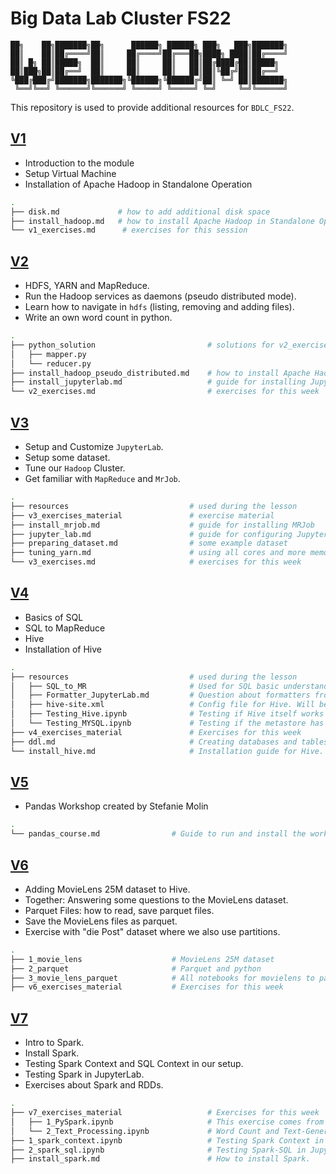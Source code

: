 # Big Data Lab Cluster FS22

```text
██╗    ██╗███████╗██╗      ██████╗ ██████╗ ███╗   ███╗███████╗
██║    ██║██╔════╝██║     ██╔════╝██╔═══██╗████╗ ████║██╔════╝
██║ █╗ ██║█████╗  ██║     ██║     ██║   ██║██╔████╔██║█████╗  
██║███╗██║██╔══╝  ██║     ██║     ██║   ██║██║╚██╔╝██║██╔══╝  
╚███╔███╔╝███████╗███████╗╚██████╗╚██████╔╝██║ ╚═╝ ██║███████╗
 ╚══╝╚══╝ ╚══════╝╚══════╝ ╚═════╝ ╚═════╝ ╚═╝     ╚═╝╚══════╝
```

This repository is used to provide additional resources for `BDLC_FS22`.

## [V1](./V1/)

- Introduction to the module
- Setup Virtual Machine
- Installation of Apache Hadoop in Standalone Operation

``` bash
.
├── disk.md             # how to add additional disk space
├── install_hadoop.md   # how to install Apache Hadoop in Standalone Operation
└── v1_exercises.md      # exercises for this session
```

## [V2](./V2/)

- HDFS, YARN and MapReduce.
- Run the Hadoop services as daemons (pseudo distributed mode).
- Learn how to navigate in `hdfs` (listing, removing and adding files).
- Write an own word count in python.

``` bash
.
├── python_solution                         # solutions for v2_exercises
│   ├── mapper.py
│   └── reducer.py
├── install_hadoop_pseudo_distributed.md    # how to install Apache Hadoop in Pseudo Distributed Mode
├── install_jupyterlab.md                   # guide for installing JupyterLab
└── v2_exercises.md                         # exercises for this week
```

## [V3](./V3/)

- Setup and Customize `JupyterLab`.
- Setup some dataset.
- Tune our `Hadoop` Cluster.
- Get familiar with `MapReduce` and `MrJob`.

```bash
.
├── resources                           # used during the lesson
├── v3_exercises_material               # exercise material
├── install_mrjob.md                    # guide for installing MRJob 
├── jupyter_lab.md                      # guide for configuring JupyterLab
├── preparing_dataset.md                # some example dataset
├── tuning_yarn.md                      # using all cores and more memory
└── v3_exercises.md                     # exercises for this week
```

## [V4](./V4/)

- Basics of SQL
- SQL to MapReduce
- Hive
- Installation of Hive

```bash
.
├── resources                           # used during the lesson
│   ├── SQL_to_MR                       # Used for SQL basic understanding and writing SQLs in MapReduce.
│   ├── Formatter_JupyterLab.md         # Question about formatters from last week.
│   ├── hive-site.xml                   # Config file for Hive. Will be used when we install Hive. 
│   ├── Testing_Hive.ipynb              # Testing if Hive itself works and if the JupyterLab extensions work with Hive as well.
│   └── Testing_MYSQL.ipynb             # Testing if the metastore has been initialized. Testing SQL Magic for JupyterLab.
├── v4_exercises_material               # Exercises for this week
├── ddl.md                              # Creating databases and tables. Insert data into tables with Hive.
└── install_hive.md                     # Installation guide for Hive.
```

## [V5](./V5/)

- Pandas Workshop created by Stefanie Molin

```bash
.
└── pandas_course.md                # Guide to run and install the workshop.
```

## [V6](./V6/)

- Adding MovieLens 25M dataset to Hive.
- Together: Answering some questions to the MovieLens dataset.
- Parquet Files: how to read, save parquet files.
- Save the MovieLens files as parquet.
- Exercise with "die Post" dataset where we also use partitions.  

```bash
.
├── 1_movie_lens                    # MovieLens 25M dataset
├── 2_parquet                       # Parquet and python
├── 3_movie_lens_parquet            # All notebooks for movielens to parquet
├── v6_exercises_material           # Exercises for this week
```

## [V7](./V7/)

- Intro to Spark.
- Install Spark.
- Testing Spark Context and SQL Context in our setup.
- Testing Spark in JupyterLab.
- Exercises about Spark and RDDs.

```bash
.
├── v7_exercises_material                   # Exercises for this week
│   ├── 1_PySpark.ipynb                     # This exercise comes from [pnavaro](https://github.com/pnavaro/big-data)
│   └── 2_Text_Processing.ipynb             # Word Count and Text-Generator
├── 1_spark_context.ipynb                   # Testing Spark Context in Jupyterlab.
├── 2_spark_sql.ipynb                       # Testing Spark-SQL in Jupyterlab.
├── install_spark.md                        # How to install Spark.
```
